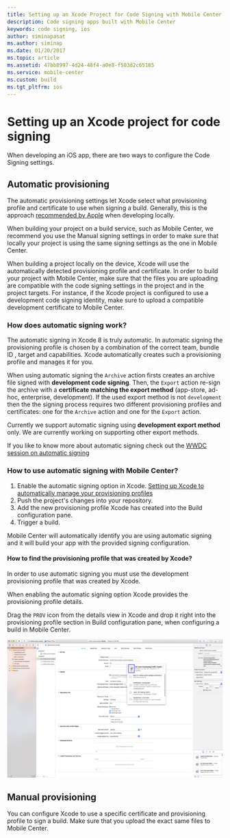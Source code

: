 ```yaml
---
title: Setting up an Xcode Project for Code Signing with Mobile Center
description: Code signing apps built with Mobile Center
keywords: code signing, ios
author: siminapasat
ms.author: siminap
ms.date: 01/20/2017
ms.topic: article
ms.assetid: 47bb8997-4d24-48f4-a0e8-f503d2c65185
ms.service: mobile-center
ms.custom: build
ms.tgt_pltfrm: ios
---
```


# Setting up an Xcode project for code signing

When developing an iOS app, there are two ways to configure the Code Signing settings.

## Automatic provisioning
The automatic provisioning settings let Xcode select what provisioning profile and certificate to use when signing a build. Generally, this is the approach [recommended by Apple](https://developer.apple.com/library/content/qa/qa1814/_index.html) when developing locally.

When building your project on a build service, such as Mobile Center, we recommend you use the Manual signing settings in order to make sure that locally your project is using the same signing settings as the one in Mobile Center.

When building a project locally on the device, Xcode will use the automatically detected provisioning profile and certificate. In order to build your project with Mobile Center, make sure that the files you are uploading are compatible with the code signing settings in the project and in the project targets. For instance, if the Xcode project is configured to use a development code signing identity, make sure to upload a compatible development certificate to Mobile Center.

### How does automatic signing work?
The automatic signing in Xcode 8 is truly automatic. 
In automatic signing the provisioning profile is chosen by a combination of the correct team, bundle ID , target and capabilities. Xcode automatically creates such a provisioning profile and manages it for you. 

When using automatic signing the `Archive` action firsts creates an archive file signed with **development code signing**. 
Then, the `Export` action re-sign the archive with a **certificate matching the export method** (app-store, ad-hoc, enterprise, development). If the used export method is not `development` then the the signing process requires two different provisioning profiles and certificates: one for the `Archive` action and one for the `Export` action.

Currently we support automatic signing using **development export method** only.
We are currently working on supporting other export methods.

If you like to know more about automatic signing check out the [WWDC session on automatic signing](https://developer.apple.com/videos/play/wwdc2016/401/)

### How to use automatic signing with Mobile Center?

1. Enable the automatic signing option in Xcode. [Setting up Xcode to automatically manage your provisioning profiles](https://developer.apple.com/library/content/qa/qa1814/_index.html)
1. Push the project's changes into your repository. 
1. Add the new provisioning profile Xcode has created into the Build configuration pane.
1. Trigger a build.

Mobile Center will automatically identify you are using automatic signing and it will build your app with the provided signing configuration.

#### How to find the provisioning profile that was created by Xcode?

In order to use automatic signing you must use the development provisioning profile that was created by Xcode. 

When enabling the automatic signing option Xcode provides the provisioning profile details.

Drag the `PROV` icon from the details view in Xcode and drop it right into the provisioning profile section in Build configuration pane, when configuring a build in Mobile Center.

![Xcode find provisioning profile name][xcode-provisioning-profile-name]


## Manual provisioning
You can configure Xcode to use a specific certificate and provisioning profile to sign a build. Make sure that you upload the exact same files to Mobile Center.

[xcode-provisioning-profile-name]: images/xcode-8-provisioning-profile-name.png


